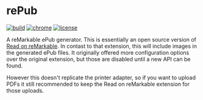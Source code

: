 # rePub

[![build](https://github.com/hafaio/repub/actions/workflows/build.yml/badge.svg)](https://github.com/hafaio/repub/actions/workflows/build.yml)
[![chrome](https://img.shields.io/badge/chrome-extension-orange)](https://chrome.google.com/webstore/detail/repub/blkjpagbjaekkpojgcgdapmikoaolpbl)
[![license](https://img.shields.io/github/license/hafaio/repub)](LICENSE)

A reMarkable ePub generator. This is essentially an open source version of
[Read on reMarkable](https://chrome.google.com/webstore/detail/read-on-remarkable/bfhkfdnddlhfippjbflipboognpdpoeh).
In contast to that extension, this will include images in the generated ePub
files. It originally offered more configuration options over the original
extension, but those are disabled until a new API can be found.

However this doesn't replicate the printer adapter, so if you want to upload
PDFs it still recommended to keep the Read on reMarkable extension for those
uploads.
